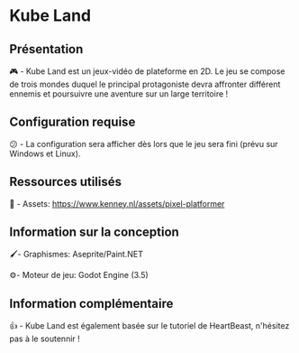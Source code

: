 # Kube Land
## Présentation 
🎮 - Kube Land est un jeux-vidéo de plateforme en 2D. Le jeu se compose de trois mondes duquel le principal protagoniste devra affronter différent ennemis et poursuivre une aventure sur un large territoire !

## Configuration requise
😕 - La configuration sera afficher dès lors que le jeu sera fini (prévu sur Windows et Linux).
## Ressources utilisés
🎨 - Assets: https://www.kenney.nl/assets/pixel-platformer
## Information sur la conception
<p>🖌️- Graphismes: Aseprite/Paint.NET</p>
⚙️- Moteur de jeu: Godot Engine (3.5)

## Information complémentaire
:+1: - Kube Land est également basée sur le tutoriel de HeartBeast, n'hésitez pas à le soutennir ! 


 

